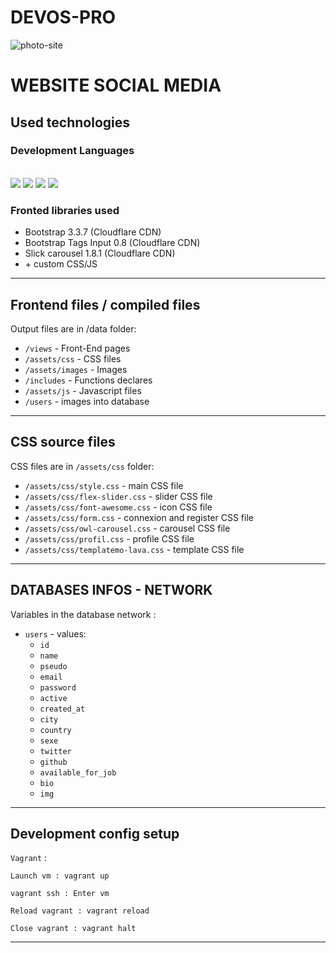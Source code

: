 # DEVOS-PRO #
![photo-site](https://user-images.githubusercontent.com/55830722/111809476-50cdac80-88d5-11eb-873f-ade88007392b.JPG)


# WEBSITE SOCIAL MEDIA #
## Used technologies ##

### Development Languages ###
<br>
<img src="https://img.shields.io/badge/HTML5-E34F26?style=for-the-badge&logo=html5&logoColor=white"/>
<img src="https://img.shields.io/badge/CSS3-1572B6?style=for-the-badge&logo=css3&logoColor=white"/>
<img src="https://img.shields.io/badge/JavaScript-F7DF1E?style=for-the-badge&logo=javascript&logoColor=black"/>
<img src="https://img.shields.io/badge/PHP-777BB4?style=for-the-badge&logo=php&logoColor=white" />

### Fronted libraries used ###

* Bootstrap 3.3.7 (Cloudflare CDN)
* Bootstrap Tags Input 0.8  (Cloudflare CDN)
* Slick carousel 1.8.1  (Cloudflare CDN)
* \+ custom CSS/JS
------------------------------------

## Frontend files / compiled files
Output files are in /data folder:

* `/views` - Front-End pages
* `/assets/css` - CSS files
* `/assets/images` - Images
* `/includes` - Functions declares
* `/assets/js` - Javascript files
* `/users` - images into database
------------------------------------

## CSS source files
CSS files are in `/assets/css` folder:

* `/assets/css/style.css` - main CSS file
* `/assets/css/flex-slider.css` - slider CSS file
* `/assets/css/font-awesome.css` - icon CSS file
* `/assets/css/form.css` - connexion and register CSS file
* `/assets/css/owl-carousel.css` - carousel CSS file
* `/assets/css/profil.css` - profile CSS file
* `/assets/css/templatemo-lava.css` - template CSS file

------------------------------------

## DATABASES INFOS - NETWORK
Variables in the database network :

* `users` - values:
	* `id`
	* `name`
	* `pseudo`
	* `email`
    * `password`
    * `active`
    * `created_at`
    * `city`
    * `country`
    * `sexe`
    * `twitter`
    * `github`
    * `available_for_job`
    * `bio`
    * `img`
    
------------------------------------
## Development config setup

`Vagrant` :

    Launch vm : vagrant up

    vagrant ssh : Enter vm

    Reload vagrant : vagrant reload

    Close vagrant : vagrant halt
------------------------------------

